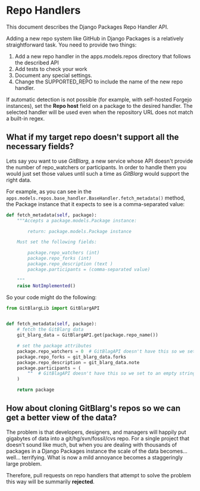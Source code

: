 # Repo Handlers

This document describes the Django Packages Repo Handler API.

Adding a new repo system like GitHub in Django Packages is a relatively straightforward task. You need to provide two things:

1. Add a new repo handler in the apps.models.repos directory that follows the described API
2. Add tests to check your work
3. Document any special settings.
4. Change the SUPPORTED_REPO to include the name of the new repo handler.

If automatic detection is not possible (for example, with self-hosted Forgejo instances),
set the **Repo host** field on a package to the desired handler. The selected handler will
be used even when the repository URL does not match a built-in regex.

## What if my target repo doesn't support all the necessary fields?

Lets say you want to use *GitBlarg*, a new service whose API doesn't provide the number of repo_watchers or participants. In order to handle them you would just set those values until such a time as *GitBlarg* would support the right data.

For example, as you can see in the `apps.models.repos.base_handler.BaseHandler.fetch_metadata()` method, the Package instance that it expects to see is a comma-separated value:

```python
def fetch_metadata(self, package):
    """Accepts a package.models.Package instance:

        return: package.models.Package instance

    Must set the following fields:

        package.repo_watchers (int)
        package.repo_forks (int)
        package.repo_description (text )
        package.participants = (comma-separated value)

    """
    raise NotImplemented()
```

So your code might do the following:

```python
from GitBlargLib import GitBlargAPI


def fetch_metadata(self, package):
    # fetch the GitBlarg data
    git_blarg_data = GitBlargAPI.get(package.repo_name())

    # set the package attributes
    package.repo_watchers = 0  # GitBlagAPI doesn't have this so we set to 0
    package.repo_forks = git_blarg_data.forks
    package.repo_description = git_blarg_data.note
    package.participants = (
        ""  # GitBlagAPI doesn't have this so we set to an empty string
    )

    return package
```

## How about cloning GitBlarg's repos so we can get a better view of the data?

The problem is that developers, designers, and managers will happily put gigabytes of data into a git/hg/svn/fossil/cvs repo. For a single project that doesn't sound like much, but when you are dealing with thousands of packages in a Django Packages instance the scale of the data becomes... well... terrifying. What is now a mild annoyance becomes a staggeringly large problem.

Therefore, pull requests on repo handlers that attempt to solve the problem this way will be summarily **rejected**.
